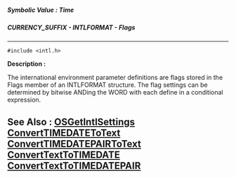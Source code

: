##### Symbolic Value : Time
##### CURRENCY_SUFFIX - INTLFORMAT - Flags
---
```
#include <intl.h>
```
**Description :**

The international environment parameter definitions are flags stored in the 
Flags member of an INTLFORMAT structure. The flag settings can be determined by 
bitwise ANDing the WORD with each define in a conditional expression.

**See Also :**
[OSGetIntlSettings](/reference/Func/OSGetIntlSettings)
[ConvertTIMEDATEToText](/reference/Func/ConvertTIMEDATEToText)
[ConvertTIMEDATEPAIRToText](/reference/Func/ConvertTIMEDATEPAIRToText)
[ConvertTextToTIMEDATE](/reference/Func/ConvertTextToTIMEDATE)
[ConvertTextToTIMEDATEPAIR](/reference/Func/ConvertTextToTIMEDATEPAIR)
---
